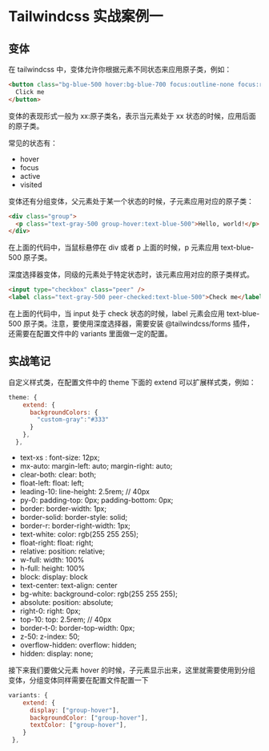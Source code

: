 <!--
 * @Author: zt zhoutao@ydmob.com
 * @Date: 2024-05-21 18:08:20
 * @LastEditors: zt zhoutao@ydmob.com
 * @LastEditTime: 2024-05-21 18:09:06
 * @FilePath: /CSS-engineering/3.Tailwindcss/03Tailwindcss实战案例一.md
 * @Description: 这是默认设置,请设置`customMade`, 打开koroFileHeader查看配置 进行设置: https://github.com/OBKoro1/koro1FileHeader/wiki/%E9%85%8D%E7%BD%AE
-->
# Tailwindcss 实战案例一

## 变体

在 tailwindcss 中，变体允许你根据元素不同状态来应用原子类，例如：

```html
<button class="bg-blue-500 hover:bg-blue-700 focus:outline-none focus:ring-2 focus:ring-blue-200">
  Click me
</button>
```

变体的表现形式一般为 xx:原子类名，表示当元素处于 xx 状态的时候，应用后面的原子类。

常见的状态有：

- hover
- focus
- active
- visited

变体还有分组变体，父元素处于某一个状态的时候，子元素应用对应的原子类：

```html
<div class="group">
  <p class="text-gray-500 group-hover:text-blue-500">Hello, world!</p>
</div>
```

在上面的代码中，当鼠标悬停在 div 或者 p 上面的时候，p 元素应用 text-blue-500 原子类。

深度选择器变体，同级的元素处于特定状态时，该元素应用对应的原子类样式。

```html
<input type="checkbox" class="peer" />
<label class="text-gray-500 peer-checked:text-blue-500">Check me</label>
```

在上面的代码中，当 input 处于 check 状态的时候，label 元素会应用 text-blue-500 原子类。注意，要使用深度选择器，需要安装 @tailwindcss/forms 插件，还需要在配置文件中的 variants 里面做一定的配置。

## 实战笔记

自定义样式类，在配置文件中的 theme 下面的 extend 可以扩展样式类，例如：

```js
theme: {
    extend: {
      backgroundColors: {
        "custom-gray":"#333"
      }
    },
  },
```

- text-xs : font-size: 12px;
- mx-auto: margin-left: auto; margin-right: auto;
- clear-both:  clear: both;
- float-left: float: left;
- leading-10: line-height: 2.5rem; // 40px
- py-0: padding-top: 0px; padding-bottom: 0px;
- border: border-width: 1px;
- border-solid: border-style: solid;
- border-r: border-right-width: 1px;
- text-white: color: rgb(255 255 255);
- float-right: float: right;
- relative: position: relative;
- w-full: width: 100%
- h-full: height: 100%
- block: display: block
- text-center: text-align: center
- bg-white: background-color: rgb(255 255 255);
- absolute: position: absolute;
- right-0: right: 0px;
- top-10: top: 2.5rem; // 40px
- border-t-0: border-top-width: 0px;
- z-50: z-index: 50;
- overflow-hidden: overflow: hidden;
- hidden: display: none;

接下来我们要做父元素 hover 的时候，子元素显示出来，这里就需要使用到分组变体，分组变体同样需要在配置文件配置一下

```js
variants: {
    extend: {
      display: ["group-hover"],
      backgroundColor: ["group-hover"],
      textColor: ["group-hover"],
    }
 },
```
